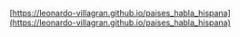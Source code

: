 [https://leonardo-villagran.github.io/paises_habla_hispana](https://leonardo-villagran.github.io/paises_habla_hispana)